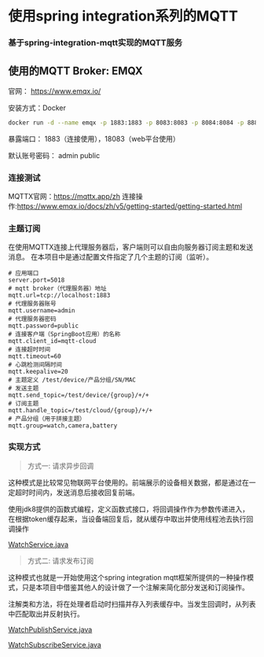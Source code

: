 # 使用spring integration系列的MQTT

### 基于spring-integration-mqtt实现的MQTT服务

## 使用的MQTT Broker: EMQX

官网： https://www.emqx.io/

安装方式：Docker

```bash
docker run -d --name emqx -p 1883:1883 -p 8083:8083 -p 8084:8084 -p 8883:8883 -p 18083:18083 emqx/emqx
```

暴露端口： 1883（连接使用），18083（web平台使用）

默认账号密码： admin public

### 连接测试

MQTTX官网：https://mqttx.app/zh
连接操作:https://www.emqx.io/docs/zh/v5/getting-started/getting-started.html

### 主题订阅

在使用MQTTX连接上代理服务器后，客户端则可以自由向服务器订阅主题和发送消息。
在本项目中是通过配置文件指定了几个主题的订阅（监听）。

```properties
# 应用端口
server.port=5018
# mqtt broker（代理服务器）地址
mqtt.url=tcp://localhost:1883
# 代理服务器账号
mqtt.username=admin
# 代理服务器密码
mqtt.password=public
# 连接客户端（SpringBoot应用）的名称
mqtt.client_id=mqtt-cloud
# 连接超时时间
mqtt.timeout=60
# 心跳检测间隔时间
mqtt.keepalive=20
# 主题定义 /test/device/产品分组/SN/MAC
# 发送主题
mqtt.send_topic=/test/device/{group}/+/+
# 订阅主题
mqtt.handle_topic=/test/cloud/{group}/+/+
# 产品分组（用于拼接主题）
mqtt.group=watch,camera,battery
```

### 实现方式

> 方式一: 请求异步回调

这种模式是比较常见物联网平台使用的。前端展示的设备相关数据，都是通过在一定超时时间内，发送消息后接收回复前端。

使用jdk8提供的函数式编程，定义函数式接口，将回调操作作为参数传递进入，在根据token缓存起来，当设备端回复后，就从缓存中取出并使用线程池去执行回调操作

[WatchService.java](src/main/java/com/zhuzhe/integrationmqtt/service/WatchService.java)


> 方式二: 请求发布订阅

这种模式也就是一开始使用这个spring integration mqtt框架所提供的一种操作模式，只是本项目中借鉴其他人的设计做了一个注解来简化部分发送和订阅操作。

注解类和方法，将在处理者启动时扫描并存入列表缓存中。当发生回调时，从列表中匹配取出并反射执行。

[WatchPublishService.java](src/main/java/com/zhuzhe/integrationmqtt/service/pubsub/WatchPublishService.java)

[WatchSubscribeService.java](src/main/java/com/zhuzhe/integrationmqtt/service/pubsub/WatchSubscribeService.java)